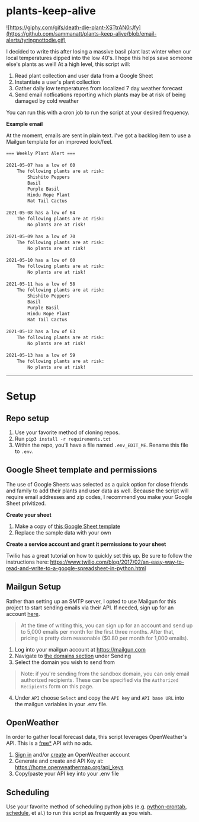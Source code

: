 # plants-keep-alive

![https://giphy.com/gifs/death-die-plant-XSTtrAN0rJfy](https://github.com/sammanatt/plants-keep-alive/blob/email-alerts/tyringnottodie.gif)

I decided to write this after losing a massive basil plant last winter when our local temperatures dipped into the low 40's. I hope this helps save someone else's plants as well! At a high level, this script will: 

1. Read plant collection and user data from a Google Sheet
2. Instantiate a user's plant collection
3. Gather daily low temperatures from localized 7 day weather forecast
4. Send email notfications reporting which plants may be at risk of being damaged by cold weather 

You can run this with a cron job to run the script at your desired frequency.

**Example email**

At the moment, emails are sent in plain text. I've got a backlog item to use a Mailgun template for an improved look/feel.

```
=== Weekly Plant Alert ===

2021-05-07 has a low of 60
    The following plants are at risk:
        Shishito Peppers
        Basil
        Purple Basil
        Hindu Rope Plant
        Rat Tail Cactus

2021-05-08 has a low of 64
    The following plants are at risk:
        No plants are at risk!

2021-05-09 has a low of 70
    The following plants are at risk:
        No plants are at risk!

2021-05-10 has a low of 60
    The following plants are at risk:
        No plants are at risk!

2021-05-11 has a low of 58
    The following plants are at risk:
        Shishito Peppers
        Basil
        Purple Basil
        Hindu Rope Plant
        Rat Tail Cactus

2021-05-12 has a low of 63
    The following plants are at risk:
        No plants are at risk!

2021-05-13 has a low of 59
    The following plants are at risk:
        No plants are at risk!
```

---
# Setup

## Repo setup

1. Use your favorite method of cloning repos.
2. Run `pip3 install -r requirements.txt`
3. Within the repo, you'll have a file named `.env_EDIT_ME`. Rename this file to `.env`.

## Google Sheet template and permissions
The use of Google Sheets was selected as a quick option for close friends and family to add their plants and user data as well. Because the script will require email addresses and zip codes, I recommend you make your Google Sheet privitized.

**Create your sheet**
1. Make a copy of [this Google Sheet template](https://docs.google.com/spreadsheets/d/1cbqmThJJ4F66E_MKIg9KgNc7RwDWAOEpzKIU9mTgoKQ/edit?usp=sharing)
2. Replace the sample data with your own 


**Create a service account and grant it permissions to your sheet**

Twilio has a great tutorial on how to quickly set this up. Be sure to follow the instructions here: 
https://www.twilio.com/blog/2017/02/an-easy-way-to-read-and-write-to-a-google-spreadsheet-in-python.html


## Mailgun Setup
Rather than setting up an SMTP server, I opted to use Mailgun for this project to start sending emails via their API. If needed, sign up for an account [here](https://signup.mailgun.com/new/signup).

>At the time of writing this, you can sign up for an account and send up to 5,000 emails per month for the first three months. After that, pricing is pretty darn reasonable ($0.80 per month for 1,000 emails).

1. Log into your mailgun account at https://mailgun.com
2. Navigate to [the domains section](https://app.mailgun.com/app/sending/domains) under Sending
3. Select the domain you wish to send from
>Note: if you're sending from the sandbox domain, you can only email authorized recipients. These can be specified via the `Authorized Recipients` form on this page. 

4. Under `API` choose `Select` and copy the `API key` and `API base URL` into the mailgun variables in your .env file.


## OpenWeather
In order to gather local forecast data, this script leverages OpenWeather's API. This is a [free*](https://openweathermap.org/price) API with no ads. 

1. [Sign in](https://home.openweathermap.org/users/sign_in) and/or [create](https://home.openweathermap.org/users/sign_up) an OpenWeather account
2. Generate and create and API Key at: https://home.openweathermap.org/api_keys
3. Copy/paste your API key into your .env file

## Scheduling
Use your favorite method of scheduling python jobs (e.g. [python-crontab](https://pypi.org/project/python-crontab/), [schedule](https://schedule.readthedocs.io/en/stable/?__s=phkqu4iwbxbad117h1ey), et al.) to run this script as frequently as you wish.
